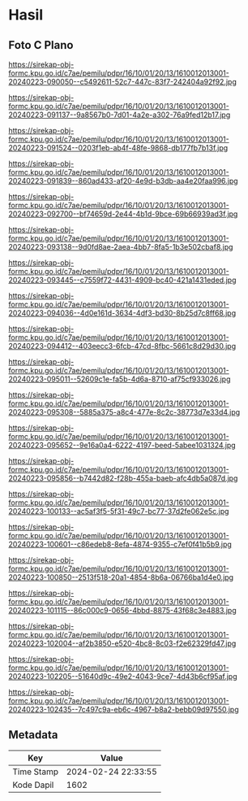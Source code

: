 # Hasil

## Foto C Plano

https://sirekap-obj-formc.kpu.go.id/c7ae/pemilu/pdpr/16/10/01/20/13/1610012013001-20240223-090050--c5492611-52c7-447c-83f7-242404a92f92.jpg

https://sirekap-obj-formc.kpu.go.id/c7ae/pemilu/pdpr/16/10/01/20/13/1610012013001-20240223-091137--9a8567b0-7d01-4a2e-a302-76a9fed12b17.jpg

https://sirekap-obj-formc.kpu.go.id/c7ae/pemilu/pdpr/16/10/01/20/13/1610012013001-20240223-091524--0203f1eb-ab4f-48fe-9868-db177fb7b13f.jpg

https://sirekap-obj-formc.kpu.go.id/c7ae/pemilu/pdpr/16/10/01/20/13/1610012013001-20240223-091839--860ad433-af20-4e9d-b3db-aa4e20faa996.jpg

https://sirekap-obj-formc.kpu.go.id/c7ae/pemilu/pdpr/16/10/01/20/13/1610012013001-20240223-092700--bf74659d-2e44-4b1d-9bce-69b66939ad3f.jpg

https://sirekap-obj-formc.kpu.go.id/c7ae/pemilu/pdpr/16/10/01/20/13/1610012013001-20240223-093138--9d0fd8ae-2aea-4bb7-8fa5-1b3e502cbaf8.jpg

https://sirekap-obj-formc.kpu.go.id/c7ae/pemilu/pdpr/16/10/01/20/13/1610012013001-20240223-093445--c7559f72-4431-4909-bc40-421a1431eded.jpg

https://sirekap-obj-formc.kpu.go.id/c7ae/pemilu/pdpr/16/10/01/20/13/1610012013001-20240223-094036--4d0e161d-3634-4df3-bd30-8b25d7c8ff68.jpg

https://sirekap-obj-formc.kpu.go.id/c7ae/pemilu/pdpr/16/10/01/20/13/1610012013001-20240223-094412--403eecc3-6fcb-47cd-8fbc-5661c8d29d30.jpg

https://sirekap-obj-formc.kpu.go.id/c7ae/pemilu/pdpr/16/10/01/20/13/1610012013001-20240223-095011--52609c1e-fa5b-4d6a-8710-af75cf933026.jpg

https://sirekap-obj-formc.kpu.go.id/c7ae/pemilu/pdpr/16/10/01/20/13/1610012013001-20240223-095308--5885a375-a8c4-477e-8c2c-38773d7e33d4.jpg

https://sirekap-obj-formc.kpu.go.id/c7ae/pemilu/pdpr/16/10/01/20/13/1610012013001-20240223-095652--9e16a0a4-6222-4197-beed-5abee1031324.jpg

https://sirekap-obj-formc.kpu.go.id/c7ae/pemilu/pdpr/16/10/01/20/13/1610012013001-20240223-095856--b7442d82-f28b-455a-baeb-afc4db5a087d.jpg

https://sirekap-obj-formc.kpu.go.id/c7ae/pemilu/pdpr/16/10/01/20/13/1610012013001-20240223-100133--ac5af3f5-5f31-49c7-bc77-37d2fe062e5c.jpg

https://sirekap-obj-formc.kpu.go.id/c7ae/pemilu/pdpr/16/10/01/20/13/1610012013001-20240223-100601--c86edeb8-8efa-4874-9355-c7ef0f41b5b9.jpg

https://sirekap-obj-formc.kpu.go.id/c7ae/pemilu/pdpr/16/10/01/20/13/1610012013001-20240223-100850--2513f518-20a1-4854-8b6a-06766ba1d4e0.jpg

https://sirekap-obj-formc.kpu.go.id/c7ae/pemilu/pdpr/16/10/01/20/13/1610012013001-20240223-101115--86c000c9-0656-4bbd-8875-43f68c3e4883.jpg

https://sirekap-obj-formc.kpu.go.id/c7ae/pemilu/pdpr/16/10/01/20/13/1610012013001-20240223-102004--af2b3850-e520-4bc8-8c03-f2e62329fd47.jpg

https://sirekap-obj-formc.kpu.go.id/c7ae/pemilu/pdpr/16/10/01/20/13/1610012013001-20240223-102205--51640d9c-49e2-4043-9ce7-4d43b6cf95af.jpg

https://sirekap-obj-formc.kpu.go.id/c7ae/pemilu/pdpr/16/10/01/20/13/1610012013001-20240223-102435--7c497c9a-eb6c-4967-b8a2-bebb09d97550.jpg


## Metadata

| Key        | Value               |
| ---------- | ------------------- |
| Time Stamp | 2024-02-24 22:33:55 |
| Kode Dapil | 1602                |



